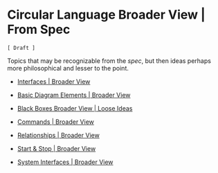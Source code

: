 Circular Language Broader View | From Spec
==========================================

`[ Draft ]`

Topics that may be recognizable from the *spec*, but then ideas perhaps more philosophical and lesser to the point.

- [Interfaces | Broader View](interfaces-broader-view)

- [Basic Diagram Elements | Broader View](basic-diagram-elements-broader-view.md)

- [Black Boxes Broader View | Loose Ideas](black-boxes-broader-view-loose-ideas.md)

- [Commands | Broader View](commands-broader-view)

- [Relationships | Broader View](relationships-broader-view.md)

- [Start & Stop | Broader View](start-and-stop-broader-view.md)

- [System Interfaces | Broader View](system-interfaces-broader-view.md)